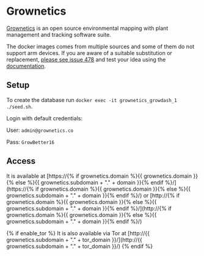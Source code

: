 # Grownetics

[Grownetics](https://grownetics.co/) is an open source environmental mapping with plant management and tracking software suite.

The docker images comes from multiple sources and some of them do not support arm devices. 
If you are aware of a suitable substitution or replacement,
 [please see issue 478](https://gitlab.com/NickBusey/HomelabOS/-/issues/478) 
and test your idea using the [documentation](https://homelabos.com/docs/development/adding_services/).

## Setup

To create the database run `docker exec -it grownetics_growdash_1 ./seed.sh`.

Login with default credentials:

User: `admin@grownetics.co`

Pass: `GrowBetter16`

## Access

It is available at [https://{% if grownetics.domain %}{{ grownetics.domain }}{% else %}{{ grownetics.subdomain + "." + domain }}{% endif %}/](https://{% if grownetics.domain %}{{ grownetics.domain }}{% else %}{{ grownetics.subdomain + "." + domain }}{% endif %}/) or [http://{% if grownetics.domain %}{{ grownetics.domain }}{% else %}{{ grownetics.subdomain + "." + domain }}{% endif %}/](http://{% if grownetics.domain %}{{ grownetics.domain }}{% else %}{{ grownetics.subdomain + "." + domain }}{% endif %}/)

{% if enable_tor %}
It is also available via Tor at [http://{{ grownetics.subdomain + "." + tor_domain }}/](http://{{ grownetics.subdomain + "." + tor_domain }}/)
{% endif %}
